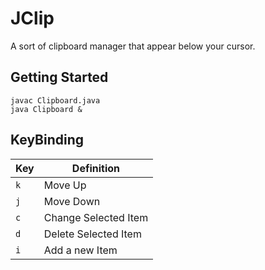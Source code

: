 # JClip

A sort of clipboard manager that appear below your cursor.

## Getting Started
```console
javac Clipboard.java
java Clipboard &

```
## KeyBinding

|Key|Definition|
|---|---|
|`k`|Move Up|
|`j`|Move Down|
|`c`|Change Selected Item|
|`d`|Delete Selected Item|
|`i`|Add a new Item|

